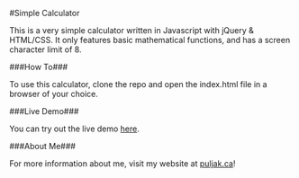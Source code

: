 #Simple Calculator

This is a very simple calculator written in Javascript with jQuery & HTML/CSS. It only features basic mathematical functions, and has a screen character limit of 8.

###How To###

To use this calculator, clone the repo and open the index.html file in a browser of your choice.

###Live Demo###

You can try out the live demo [here](https://www.puljak.ca/projects/basic/calculator/).

###About Me###

For more information about me, visit my website at [puljak.ca](https://puljak.ca)!
